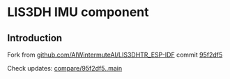 # LIS3DH IMU component

## Introduction

Fork from [github.com/AIWintermuteAI/LIS3DHTR_ESP-IDF](https://github.com/AIWintermuteAI/LIS3DHTR_ESP-IDF) commit [95f2df5](https://github.com/AIWintermuteAI/LIS3DHTR_ESP-IDF/tree/95f2df5)

Check updates: [compare/95f2df5..main](https://github.com/AIWintermuteAI/LIS3DHTR_ESP-IDF/compare/95f2df5..main)

